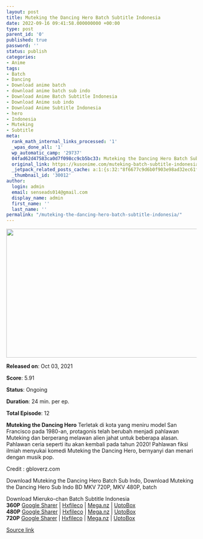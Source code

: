 ```yaml
---
layout: post
title: Muteking the Dancing Hero Batch Subtitle Indonesia
date: 2022-09-16 09:41:58.000000000 +00:00
type: post
parent_id: '0'
published: true
password: ''
status: publish
categories:
- Anime
tags:
- Batch
- Dancing
- Download anime batch
- download anime batch sub indo
- Download Anime Batch Subtitle Indonesia
- Download Anime sub indo
- Download Anime Subtitle Indonesia
- hero
- Indonesia
- Muteking
- Subtitle
meta:
  rank_math_internal_links_processed: '1'
  _wpas_done_all: '1'
  wp_automatic_camp: '29737'
  04fad62d47583ca0d7f098cc9cb5bc33: Muteking the Dancing Hero Batch Subtitle Indonesia
  original_link: https://kusonime.com/muteking-batch-subtitle-indonesia/
  _jetpack_related_posts_cache: a:1:{s:32:"8f6677c9d6b0f903e98ad32ec61f8deb";a:2:{s:7:"expires";i:1663364536;s:7:"payload";a:3:{i:0;a:1:{s:2:"id";i:24529;}i:1;a:1:{s:2:"id";i:28826;}i:2;a:1:{s:2:"id";i:29720;}}}}
  _thumbnail_id: '30012'
author:
  login: admin
  email: senseads014@gmail.com
  display_name: admin
  first_name: ''
  last_name: ''
permalink: "/muteking-the-dancing-hero-batch-subtitle-indonesia/"
---
```

<p><img width="604" height="340" src="{{ site.baseurl }}/assets/2022/09/Muteking-the-Dancing-Hero-604x340.jpg" class="attachment-thumb-large size-thumb-large wp-post-image" alt="" loading="lazy" title="Muteking the Dancing Hero Batch Subtitle Indonesia" srcset="https://kusonime.com/wp-content/uploads/2021/11/Muteking-the-Dancing-Hero-604x340.jpg 604w, https://kusonime.com/wp-content/uploads/2021/11/Muteking-the-Dancing-Hero-300x169.jpg 300w, https://kusonime.com/wp-content/uploads/2021/11/Muteking-the-Dancing-Hero-768x432.jpg 768w, https://kusonime.com/wp-content/uploads/2021/11/Muteking-the-Dancing-Hero-520x293.jpg 520w, https://kusonime.com/wp-content/uploads/2021/11/Muteking-the-Dancing-Hero.jpg 1000w" sizes="(max-width: 604px) 100vw, 604px" />
<p><b>Released on</b>: Oct 03, 2021</p>
<p>
<p><b>Score</b>: 5.91</p>
<p>
<p><b>Status</b>: Ongoing</p>
<p>
<p><b>Duration</b>: 24 min. per ep.</p>
<p>
<p><b>Total Episode</b>: 12</p>
<p>
<p><strong>Muteking the Dancing Hero</strong> Terletak di kota yang meniru model San Francisco pada 1980-an, protagonis telah berubah menjadi pahlawan Muteking dan berperang melawan alien jahat untuk beberapa alasan. Pahlawan ceria seperti itu akan kembali pada tahun 2020! Pahlawan fiksi ilmiah menyukai komedi Muteking the Dancing Hero, bernyanyi dan menari dengan musik pop.</p>
<p>
<p>Credit : gbloverz.com</p>
<p>
<p>Download Muteking the Dancing Hero Batch Sub Indo, Download Muteking the Dancing Hero Sub Indo BD MKV 720P, MKV 480P, batch</p>
<p>
<div class="smokeddl">
<div class="smokettl">Download Mieruko-chan Batch Subtitle Indonesia</div>
<div class="smokeurl"><strong>360P</strong> <a href="https://acefile.co/f/63073865/kusonime-muteking-the-dancing-360p-rar" target="_blank" rel="noopener noreferrer">Google Sharer</a> | <a href="https://hxfile.co/ekc5mchzi1r6" target="_blank" rel="noopener">Hxfileco</a> | <a href="https://mega.nz/file/Nfhx1YyJ#mNhLzJw2AkioP73JSBlblm5Pul53WPAUET0U_Ln4GVQ" target="_blank" rel="noopener">Mega.nz</a> | <a href="https://uptobox.com/vn4f16xry5p0" target="_blank" rel="noopener">UptoBox</a></div>
<div class="smokeurl"><strong>480P</strong> <a href="https://acefile.co/f/63073867/kusonime-muteking-the-dancing-480p-rar" target="_blank" rel="noopener noreferrer">Google Sharer</a> | <a href="https://hxfile.co/t452l7pobu4s" target="_blank" rel="noopener">Hxfileco</a> | <a href="https://mega.nz/file/gOgV1YqL#Y8L9SttdhsJhdmOLWifpivvyR2gdo5mTAG9lntAeGGs" target="_blank" rel="noopener">Mega.nz</a> | <a href="https://uptobox.com/2spmmsdlpbua" target="_blank" rel="noopener">UptoBox</a></div>
<div class="smokeurl"><strong>720P</strong> <a href="https://acefile.co/f/63073870/kusonime-muteking-the-dancing-720p-rar" target="_blank" rel="noopener noreferrer">Google Sharer</a> | <a href="https://hxfile.co/ow9wlitkjmxm" target="_blank" rel="noopener">Hxfileco</a> | <a href="https://mega.nz/file/FWglCKqQ#3NlWme1NoKSK1bdrDFguErIFWPjoPLNAXLZwyFs4sc8" target="_blank" rel="noopener">Mega.nz</a> | <a href="https://uptobox.com/cc6dhe7gzcy0" target="_blank" rel="noopener">UptoBox</a></div>
</div>
<p><a href="https://kusonime.com/muteking-batch-subtitle-indonesia/">Source link </a></p>

